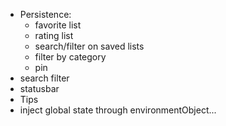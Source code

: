 - Persistence:
    - favorite list
    - rating list
    - search/filter on saved lists
    - filter by category
    - pin
- search filter
- statusbar
- Tips
- inject global state through environmentObject...
